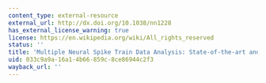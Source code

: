 ```yaml
---
content_type: external-resource
external_url: http://dx.doi.org/10.1038/nn1228
has_external_license_warning: true
license: https://en.wikipedia.org/wiki/All_rights_reserved
status: ''
title: 'Multiple Neural Spike Train Data Analysis: State-of-the-art and Future Challenges'
uid: 033c9a9a-16a1-4b66-859c-8ce86944c2f3
wayback_url: ''
---
```

